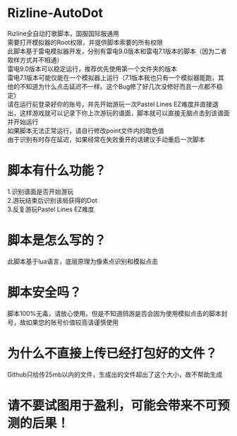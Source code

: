 # Rizline-AutoDot
Rizline全自动打歌脚本，国服国际服通用<br>
需要打开模拟器的Root权限，并提供脚本索要的所有权限<br>
此脚本基于雷电模拟器开发，分别有雷电9.0版本和雷电7.1版本的脚本（因为二者取样方式并不相通）<br>
雷电9.0版本可以稳定运行，推荐优先使用第一个文件夹的版本<br>
雷电7.1版本可能仅能在一个模拟器上运行（7.1版本我也只有一个模拟器能跑，其他的不知道为什么点击延迟不一样。这个Bug修了好几次没修好而且一点都不稳定）<br>
请在运行前登录好你的账号，并先开始游玩一次Pastel Lines EZ难度并直接退出，这样游戏就可以记录下你上次游玩的谱面，脚本就可以直接无脑点击到该谱面并开始运行<br>
如果脚本无法正常运行，请自行修改point文件内的取色值<br>
由于识别有时存在延迟，如果经常在失败重开的话建议手动重启一次脚本

# 脚本有什么功能？
1.识别谱面是否开始游玩<br>
2.游玩结束后识别该局获得的Dot<br>
3.反复游玩Pastel Lines EZ难度<br>

# 脚本是怎么写的？
此脚本基于lua语言，底层原理为像素点识别和模拟点击

# 脚本安全吗？
脚本100%无毒，请放心使用。但是不知道鸽游是否会因为使用模拟点击的脚本封号，故如果您的账号价值较高请谨慎使用

# 为什么不直接上传已经打包好的文件？
Github只给传25mb以内的文件，生成出的文件超出了这个大小，故不帮助生成

# 请不要试图用于盈利，可能会带来不可预测的后果！
